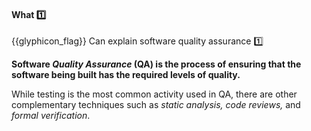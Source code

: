 <div id="title">

#### What :one:

</div>

<span id="prereqs"></span>

<span id="outcomes">{{glyphicon_flag}} Can explain software quality assurance :one:</span>

<div id="body">

**Software _Quality Assurance_ (QA) is the process of ensuring that the software being built has the required levels of quality.**

While testing is the most common activity used in QA, there are other complementary techniques such as _static analysis, code reviews,_ and _formal verification_.

</div>

<div id="extras">
</div>